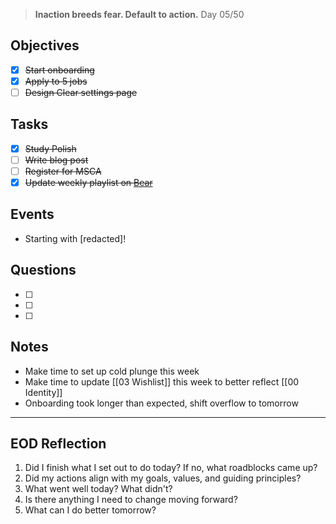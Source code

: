 > **Inaction breeds fear. Default to action.**
> Day 05/50
## Objectives
- [x] ~~Start onboarding~~
- [x] ~~Apply to 5 jobs~~
- [ ] ~~Design Clear settings page~~
## Tasks
- [x] ~~Study Polish~~
- [ ] ~~Write blog post~~
- [ ] ~~Register for MSCA~~
- [x] ~~Update weekly playlist on [Bear](https://256kbps.bearblog.dev)~~
## Events
- Starting with [redacted]!
## Questions
- [ ] 
- [ ] 
- [ ] 
## Notes
- Make time to set up cold plunge this week
- Make time to update [[03 Wishlist]] this week to better reflect [[00 Identity]]
- Onboarding took longer than expected, shift overflow to tomorrow
---
## EOD Reflection
1. Did I finish what I set out to do today? If no, what roadblocks came up?
2. Did my actions align with my goals, values, and guiding principles?
3. What went well today? What didn't?
4. Is there anything I need to change moving forward?
5. What can I do better tomorrow?